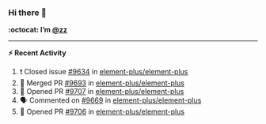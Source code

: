 ### Hi there 👋

**:octocat: I’m [@zz](https://github.com/holazz)**

---

**:zap: Recent Activity**

<!--START_SECTION:activity-->
1. ❗️ Closed issue [#9634](https://github.com/element-plus/element-plus/issues/9634) in [element-plus/element-plus](https://github.com/element-plus/element-plus)
2. 🎉 Merged PR [#9693](https://github.com/element-plus/element-plus/pull/9693) in [element-plus/element-plus](https://github.com/element-plus/element-plus)
3. 💪 Opened PR [#9707](https://github.com/element-plus/element-plus/pull/9707) in [element-plus/element-plus](https://github.com/element-plus/element-plus)
4. 🗣 Commented on [#9669](https://github.com/element-plus/element-plus/issues/9669) in [element-plus/element-plus](https://github.com/element-plus/element-plus)
5. 💪 Opened PR [#9706](https://github.com/element-plus/element-plus/pull/9706) in [element-plus/element-plus](https://github.com/element-plus/element-plus)
<!--END_SECTION:activity-->
